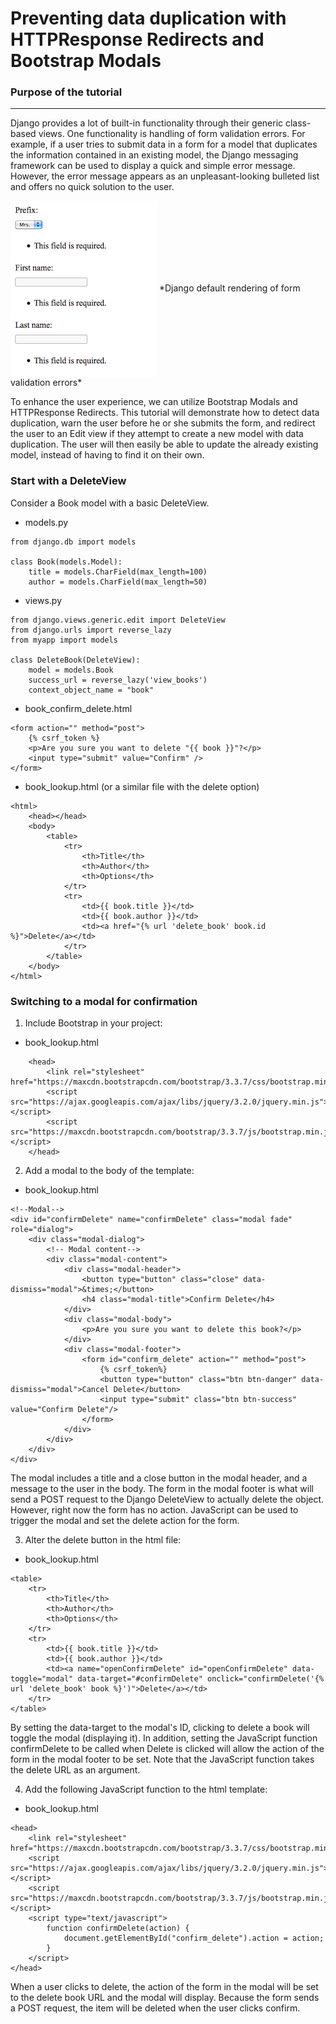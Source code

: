 Preventing data duplication with HTTPResponse Redirects and Bootstrap Modals
=======================================================================

### Purpose of the tutorial
----------

Django provides a lot of built-in functionality through their generic class-based views. One functionality is handling of form validation errors. For example, if a user tries to submit data in a form for a model that duplicates the information contained in an existing model, the Django messaging framework can be used to display a quick and simple error message. However, the error message appears as an unpleasant-looking bulleted list and offers no quick solution to the user. 


<img src="images/django_messages.png" align="center">
*Django default rendering of form validation errors*

To enhance the user experience, we can utilize Bootstrap Modals and HTTPResponse Redirects. This tutorial will demonstrate how to detect data duplication, warn the user before he or she submits the form, and redirect the user to an Edit view if they attempt to create a new model with data duplication. The user will then easily be able to update the already existing model, instead of having to find it on their own.

### Start with a DeleteView
Consider a Book model with a basic DeleteView.  

* models.py  
```
from django.db import models

class Book(models.Model):
    title = models.CharField(max_length=100)
    author = models.CharField(max_length=50)
```

* views.py  
```
from django.views.generic.edit import DeleteView
from django.urls import reverse_lazy
from myapp import models

class DeleteBook(DeleteView):
    model = models.Book
    success_url = reverse_lazy('view_books')
    context_object_name = "book"
```  

* book_confirm_delete.html  
```
<form action="" method="post">
    {% csrf_token %}
    <p>Are you sure you want to delete "{{ book }}"?</p>
    <input type="submit" value="Confirm" />
</form>
```  

* book_lookup.html (or a similar file with the delete option)  
```
<html>
    <head></head>
    <body>
        <table>
            <tr>
                <th>Title</th>
                <th>Author</th>
                <th>Options</th>
            </tr>
            <tr>
                <td>{{ book.title }}</td>
                <td>{{ book.author }}</td>
                <td><a href="{% url 'delete_book' book.id %}">Delete</a></td>
            </tr>
        </table>
    </body>
</html>
```
### Switching to a modal for confirmation

1. Include Bootstrap in your project:  

* book_lookup.html  
```  
    <head>
        <link rel="stylesheet" href="https://maxcdn.bootstrapcdn.com/bootstrap/3.3.7/css/bootstrap.min.css">
        <script src="https://ajax.googleapis.com/ajax/libs/jquery/3.2.0/jquery.min.js"></script>
        <script src="https://maxcdn.bootstrapcdn.com/bootstrap/3.3.7/js/bootstrap.min.js"></script>
    </head>
```  

2. Add a modal to the body of the template:  
  
* book_lookup.html
```
<!--Modal-->
<div id="confirmDelete" name="confirmDelete" class="modal fade" role="dialog">
    <div class="modal-dialog">
        <!-- Modal content-->
        <div class="modal-content">
            <div class="modal-header">
                <button type="button" class="close" data-dismiss="modal">&times;</button>
                <h4 class="modal-title">Confirm Delete</h4>
            </div>
            <div class="modal-body">
                <p>Are you sure you want to delete this book?</p>
            </div>
            <div class="modal-footer">
                <form id="confirm_delete" action="" method="post">
                    {% csrf_token%} 
                    <button type="button" class="btn btn-danger" data-dismiss="modal">Cancel Delete</button>
                    <input type="submit" class="btn btn-success" value="Confirm Delete"/>
                </form>
            </div>
        </div>
    </div>
</div>
```  

The modal includes a title and a close button in the modal header, and a message to the user in the body. The form in the modal footer is what will send a POST request to the Django DeleteView to actually delete the object. However, right now the form has no action. JavaScript can be used to trigger the modal and set the delete action for the form.  

3. Alter the delete button in the html file:  

* book_lookup.html
```
<table>
    <tr>
        <th>Title</th>
        <th>Author</th>
        <th>Options</th>
    </tr>
    <tr>
        <td>{{ book.title }}</td>
        <td>{{ book.author }}</td>
        <td><a name="openConfirmDelete" id="openConfirmDelete" data-toggle="modal" data-target="#confirmDelete" onclick="confirmDelete('{% url 'delete_book' book %}')">Delete</a></td>
    </tr>
</table>
```  
By setting the data-target to the modal's ID, clicking to delete a book will toggle the modal (displaying it). In addition, setting the JavaScript function confirmDelete to be called when Delete is clicked will allow the action of the form in the modal footer to be set. Note that the JavaScript function takes the delete URL as an argument.  

4. Add the following JavaScript function to the html template:  

* book_lookup.html
```
<head>
    <link rel="stylesheet" href="https://maxcdn.bootstrapcdn.com/bootstrap/3.3.7/css/bootstrap.min.css">
    <script src="https://ajax.googleapis.com/ajax/libs/jquery/3.2.0/jquery.min.js"></script>
    <script src="https://maxcdn.bootstrapcdn.com/bootstrap/3.3.7/js/bootstrap.min.js"></script>
    <script type="text/javascript">
        function confirmDelete(action) {
            document.getElementById("confirm_delete").action = action;
        }
    </script>
</head>
```  

When a user clicks to delete, the action of the form in the modal will be set to the delete book URL and the modal will display. Because the form sends a POST request, the item will be deleted when the user clicks confirm.  
